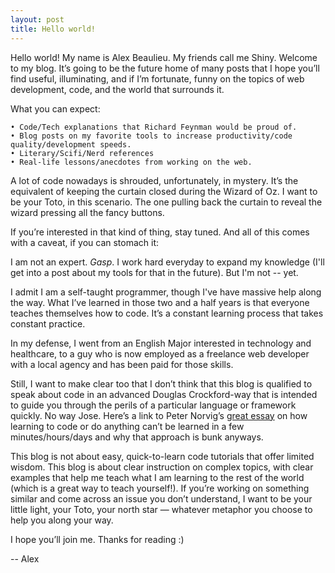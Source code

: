 ```yaml
---
layout: post 
title: Hello world! 
--- 
```


Hello world! My name is Alex Beaulieu. My friends call me Shiny. Welcome to my blog. It’s going to be the future home of many posts that I hope you’ll find useful, illuminating, and if I’m fortunate, funny on the topics of web development, code, and the world that surrounds it. 

What you can expect: 
	
	• Code/Tech explanations that Richard Feynman would be proud of.
	• Blog posts on my favorite tools to increase productivity/code quality/development speeds. 
	• Literary/Scifi/Nerd references 
	• Real-life lessons/anecdotes from working on the web. 
	

A lot of code nowadays is shrouded, unfortunately, in mystery. It’s the equivalent of keeping the curtain closed during the Wizard of Oz. I want to be your Toto, in this scenario. The one pulling back the curtain to reveal the wizard pressing all the fancy buttons. 

If you’re interested in that kind of thing, stay tuned. And all of this comes with a caveat, if you can stomach it: 

I am not an expert. *Gasp*. I work hard everyday to expand my knowledge (I'll get into a post about my tools for that in the future). But I'm not -- yet.  

I admit I am a self-taught programmer, though I've have massive help along the way. What I’ve learned in those two and a half years is that everyone teaches themselves how to code. It’s a constant learning process that takes constant practice. 

In my defense, I went from an English Major interested in technology and healthcare, to a guy who is now employed as a freelance web developer with a local agency and has been paid for those skills. 

Still, I want to make clear too that I don’t think that this blog is qualified to speak about code in an advanced Douglas Crockford-way that is intended to guide you through the perils of a particular language or framework quickly. No way Jose. Here’s a link to Peter Norvig’s [great essay](http://norvig.com/21-days.html) on how learning to code or do anything can’t be learned in a few minutes/hours/days and why that approach is bunk anyways. 

This blog is not about easy, quick-to-learn code tutorials that offer limited wisdom. This blog is about clear instruction on complex topics, with clear examples that help me teach what I am learning to the rest of the world (which is a great way to teach yourself!). If you’re working on something similar and come across an issue you don’t understand, I want to be your little light, your Toto, your north star — whatever metaphor you choose to help you along your way. 

I hope you’ll join me. Thanks for reading :) 

-- Alex  




